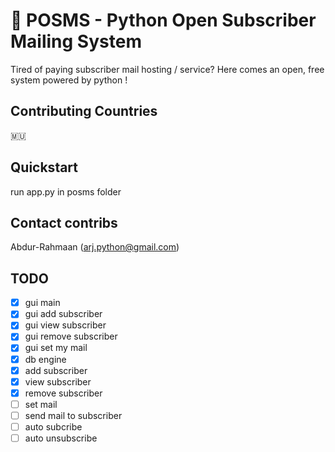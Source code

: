 # 📧 POSMS - Python Open Subscriber Mailing System 
Tired of paying subscriber mail hosting / service? Here comes an open, free system powered by python !

## Contributing Countries
🇲🇺

## Quickstart
run app.py in posms folder

## Contact contribs
Abdur-Rahmaan (arj.python@gmail.com)

## TODO
- [x] gui main
- [x] gui add subscriber
- [x] gui view subscriber
- [x] gui remove subscriber
- [x] gui set my mail
- [x] db engine
- [x] add subscriber
- [x] view subscriber
- [x] remove subscriber
- [ ] set mail
- [ ] send mail to subscriber
- [ ] auto subcribe
- [ ] auto unsubscribe
